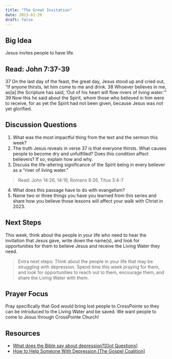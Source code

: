 ```yaml
---
title: "The Great Invitation"
date: 2023-01-29
draft: false
---
```


## Big Idea
Jesus invites people to have life.

## Read: John 7:37-39
37 On the last day of the feast, the great day, Jesus stood up and cried out, “If anyone thirsts, let him come to me and drink. 38 Whoever believes in me, as[a] the Scripture has said, ‘Out of his heart will flow rivers of living water.’” 39 Now this he said about the Spirit, whom those who believed in him were to receive, for as yet the Spirit had not been given, because Jesus was not yet glorified.

## Discussion Questions
1. What was the most impactful thing from the text and the sermon this week?
2. The truth Jesus reveals in verse 37 is that everyone thirsts. What causes people
to become dry and unfulfilled? Does this condition affect believers? If so, explain
how and why.
3. Discuss the life-altering significance of the Spirit being in every believer as a “river
of living water.”
> Read: John 14:26, 14:16, Romans 8:26, Titus 3:4-7
4. What does this passage have to do with evangelism?
5. Name two or three things you have you learned from this series and share how you
believe those lessons will affect your walk with Christ in 2023.

## Next Steps
This week, think about the people in your life who need to hear the invitation that Jesus
gave, write down the name(s), and look for opportunities for them to believe Jesus and receive
the Living Water they need.

> Extra next steps: Think about the people in your life that may be struggling with depression. Spend time this week praying for them, and look for opportunities to reach out to them, encourage them, and share the Living Water with them.

## Prayer Focus
Pray specifically that God would bring lost people to CrossPointe so they can be
introduced to the Living Water and be saved. We want people to come to Jesus
through CrossPointe Church!

## Resources 
* [What does the Bible say about depression?[Got Questions]](https://www.gotquestions.org/depression-Christian.html)
* [How to Help Someone With Depression [The Gospel Coalition]](https://ca.thegospelcoalition.org/article/how-to-help-someone-with-depression/)